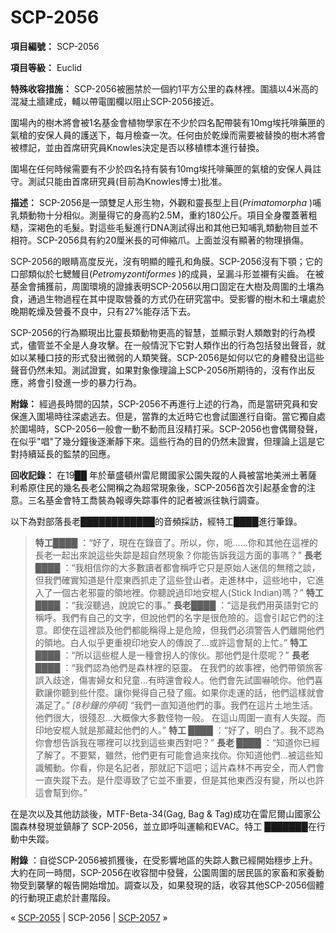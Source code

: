 # SCP-2056
                        


**項目編號：** SCP-2056

**項目等級：** Euclid

**特殊收容措施：** SCP-2056被圈禁於一個約1平方公里的森林裡。圍牆以4米高的混凝土牆建成，輔以帶電圍欄以阻止SCP-2056接近。

圍場內的樹木將會被1名基金會植物學家在不少於四名配帶裝有10mg埃托啡藥匣的氣槍的安保人員的護送下，每月檢查一次。任何由於乾燥而需要被替換的樹木將會被標記，並由首席研究員Knowles決定是否以移植標本進行替換。

圍場在任何時候需要有不少於四名持有裝有10mg埃托啡藥匣的氣槍的安保人員註守。測試只能由首席研究員(目前為Knowles博士)批准。

**描述：** SCP-2056是一頭雙足人形生物，外觀和靈長型上目(*Primatomorpha* )哺乳類動物十分相似。測量得它的身高約2.5M，重約180公斤。項目全身覆蓋著粗糙，深褐色的毛髮。對這些毛髮進行DNA測試得出和其他已知哺乳類動物目並不相符。SCP-2056具有約20厘米長的可伸縮爪。上面並沒有顯著的物理損傷。

SCP-2056的眼睛高度反光，沒有明顯的瞳孔和角膜。SCP-2056沒有下顎；它的口部類似於七鰓鰻目(*Petromyzontiformes* )的成員，呈漏斗形並襯有尖齒。 在被基金會捕獲前，周圍環境的證據表明SCP-2056以用口固定在大樹及周圍的土壤為食，通過生物過程在其中提取營養的方式仍在研究當中。受影響的樹木和土壤處於晚期乾燥及營養不良中，只有27%能存活下去。

SCP-2056的行為顯現出比靈長類動物更高的智慧，並顯示對人類敵對的行為模式，儘管並不全是人身攻擊。在一般情況下它對人類作出的行為包括發出聲音，就如以某種口技的形式發出微弱的人類笑聲。SCP-2056是如何以它的身體發出這些聲音仍然未知。測試證實，如果對象像理論上SCP-2056所期待的，沒有作出反應，將會引發進一步的暴力行為。

**附錄：** 經過長時間的囚禁，SCP-2056不再進行上述的行為，而是當研究員和安保進入圍場時往深處逃去。但是，當靠的太近時它也會試圖進行自衛。當它獨自處於圍場時，SCP-2056一般會一動不動而且沒精打采。SCP-2056也會偶爾發聲，在似乎"唱"了幾分鐘後逐漸靜下來。這些行為的目的仍然未證實，但理論上這是它對持續延長的監禁的回應。

**回收記錄：** 在19██ 年於華盛頓州雷尼爾國家公園失蹤的人員被當地美洲土著薩利希原住民的幾名長老公開稱之為超常現象後，SCP-2056首次引起基金會的注意。三名基金會特工喬裝為報導失踪事件的記者被派往執行調查。

以下為對部落長老████████████的音頻採訪，經特工████進行筆錄。


> **特工████** ：“好了，現在在錄音了。所以，你，呃……你和其他在這裡的長老一起出來說這些失踪是超自然現象？你能告訴我這方面的事嗎？”
**長老████** ：“我相信你的大多數讀者都會稱呼它只是原始人迷信的無稽之談，但我們確實知道是什麼東西抓走了這些登山者。走進林中，這些地中，它進入了一個古老邪靈的領地裡。你聽說過印地安棍人(Stick Indian)嗎？”
**特工████** ：“我沒聽過，說說它的事。”
**長老████** ：“這是我們用英語對它的稱呼。我們有自己的文字，但說他們的名字是很危險的。這會引起它們的注意。即使在這裡談及他們都能稱得上是危險，但我們必須警告人們離開他們的領地。白人似乎更重視印地安人的傳說了…或許這會幫的上忙。”
**特工 ████** ：“所以這些棍人是一種會拐人的傢伙。那他們是什麼呢？”
**長老 ████** ：“我們認為他們是森林裡的惡靈。 在我們的故事裡，他們帶領旅客誤入歧途，傷害婦女和兒童…有時還會殺人。他們會先試圖嚇唬你。他們喜歡讓你聽到些什麼。讓你覺得自己發了瘋。如果你走運的話，他們這樣就會滿足了。”
*[8秒鐘的停頓]* 
“我們一直知道他們的事。我們在這片土地生活。他們很大，很殘忍…大概像大多數怪物一般。 在這山周圍一直有人失蹤。而印地安棍人就是那藏起他們的人。”
**特工 ████** ：“好了，明白了。我不認為你會想告訴我在哪裡可以找到這些東西對吧？”
**長老 ████** ：“知道你已經了解了。不要緊，雖然，他們更有可能會過來找你。你知道他們…被這些知識觸動。你看，你是名記者，那就記下這吧；這片森林不再安全，而人們會一直失蹤下去。是什麼導致了它並不重要，但是其他東西沒有變，所以也許這會幫到你。”
> 

在是次以及其他訪談後，MTF-Beta-34(Gag, Bag & Tag)成功在雷尼爾山國家公園森林發現並鎮靜了 SCP-2056，並立即呼叫運輸和EVAC。特工 ███████在行動中失蹤。

**附錄** ：自從SCP-2056被抓獲後，在受影響地區的失踪人數已經開始穩步上升。大約在同一時間，SCP-2056在收容間中發聲，公園周圍的居民區的家畜和家養動物受到襲擊的報告開始增加。調查以及，如果發現的話，收容其他SCP-2056個體的行動現正處於計畫階段。



« [SCP-2055](/scp-2055) | SCP-2056 | [SCP-2057](/scp-2057) »





                    